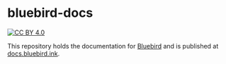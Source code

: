 # bluebird-docs

[![CC BY 4.0](https://img.shields.io/badge/License-CC%20BY%204.0-blueviolet.svg)](https://creativecommons.org/licenses/by/4.0/)

This repository holds the documentation for [Bluebird](https://bluebird.ink) and is published at [docs.bluebird.ink](https://docs.bluebird.ink).
